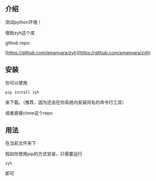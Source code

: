 ## 介绍
测试python环境！

借助zyh这个库

github repo: 

[https://github.com/amanyara/zyh](https://github.com/amanyara/zyh)

## 安装
你可以使用
```
pip install zyh
```
来下载。（推荐，因为还会在你系统内安装同名的命令行工具）


或者直接clone这个repo

## 用法
在当前文件夹下



假如你使用pip的方式安装，只需要运行
```
zyh
```
即可

